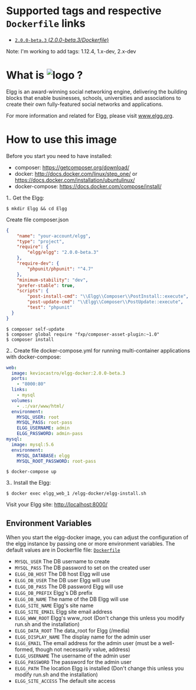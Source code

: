 # Supported tags and respective `Dockerfile` links

  -	[`2.0.0-beta.3` (*2.0.0-beta.3/Dockerfile*)](https://github.com/keviocastro/elgg-docker/blob/master/2.0.0-beta.3/Dockerfile)
  
  Note: I'm working to add tags: 1.12.4, 1.x-dev, 2.x-dev

# What is ![logo](https://elgg.org/images/elgg_small.png) ?

Elgg is an award-winning social networking engine, delivering the building blocks that enable businesses, schools, universities 
and associations to create their own fully-featured social networks and applications.

For more information and related for Elgg, please visit www.elgg.org.

# How to use this image

Before you start you need to have installed:
- composer: https://getcomposer.org/download/
- docker: http://docs.docker.com/linux/step_one/ or https://docs.docker.com/installation/ubuntulinux/
- docker-compose: https://docs.docker.com/compose/install/

1.. Get the Elgg:

```console
$ mkdir Elgg && cd Elgg
```

  Create file composer.json
```json
{
    "name": "your-account/elgg",
    "type": "project",
    "require": {
        "elgg/elgg": "2.0.0-beta.3"
    },
    "require-dev": {
        "phpunit/phpunit": "^4.7"
    },
    "minimum-stability": "dev",
    "prefer-stable": true,
    "scripts": {
        "post-install-cmd": "\\Elgg\\Composer\\PostInstall::execute",
        "post-update-cmd": "\\Elgg\\Composer\\PostUpdate::execute",
        "test": "phpunit"
  }
}
```

```console
$ composer self-update
$ composer global require "fxp/composer-asset-plugin:~1.0"
$ composer install
```

2.. Create file docker-compose.yml for running multi-container applications with docker-compose:

```yml
web:
  image: keviocastro/elgg-docker:2.0.0-beta.3
  ports:
    - "8000:80"
  links:
    - mysql
  volumes:
    - .:/var/www/html/
  environment:
    MYSQL_USER: root
    MYSQL_PASS: root-pass
    ELGG_USERNAME: admin
    ELGG_PASSWORD: admin-pass
mysql:
  image: mysql:5.6  
  environment:
    MYSQL_DATABASE: elgg
    MYSQL_ROOT_PASSWORD: root-pass
```

```console
$ docker-compose up
```

3.. Install the Elgg:
```console
$ docker exec elgg_web_1 /elgg-docker/elgg-install.sh
```

Visit your Elgg site: <http://localhost:8000/>

## Environment Variables

When you start the elgg-docker image, you can adjust the configuration of the elgg instance by passing one or 
more environment variables.
The default values are in Dockerfile file: [`Dockerfile`](https://github.com/keviocastro/elgg-docker/blob/master/2.0.0-beta.3/Dockerfile)

* `MYSQL_USER` The DB username to create
* `MYSQL_PASS` The DB password to set on the created user
* `ELGG_DB_HOST` The DB host Elgg will use
* `ELGG_DB_USER` The DB user Elgg will use
* `ELGG_DB_PASS` The DB password Elgg will use
* `ELGG_DB_PREFIX` Elgg's DB prefix 
* `ELGG_DB_NAME` The name of the DB Elgg will use
* `ELGG_SITE_NAME` Elgg's site name
* `ELGG_SITE_EMAIL` Elgg site email address 
* `ELGG_WWW_ROOT` Elgg's www_root (Don't change this unless you modify run.sh and the installation)
* `ELGG_DATA_ROOT` The data_root for Elgg (/media)
* `ELGG_DISPLAY_NAME` The display name for the admin user
* `ELGG_EMAIL` The email address for the admin user (must be a well-formed, though not necessarily value, address)
* `ELGG_USERNAME` The username of the admin user
* `ELGG_PASSWORD` The password for the admin user
* `ELGG_PATH` The location Elgg is installed (Don't change this unless you modify run.sh and the installation)
* `ELGG_SITE_ACCESS` The default site access
